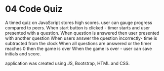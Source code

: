 # 04 Code Quiz
 A timed quiz on JavaScript stores high scores.
 user can gauge progress compared to peers.
When start button is clicked - timer starts and user presented with a question.
When question is answered then user presented with another question
When users answer the question incorrectly- time is subtracted from the clock
When all questions are answered or the timer reaches 0 then the game is over
When the game is over - user can save initials and score.

application was created using JS, Bootstrap, HTML and CSS.